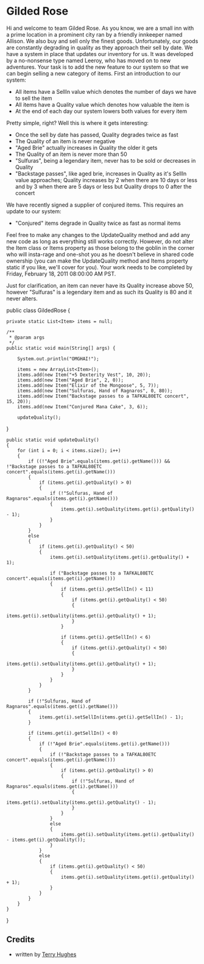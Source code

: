 Gilded Rose
===========

Hi and welcome to team Gilded Rose. As you know, we are a small inn with a prime location in a prominent city ran by a friendly innkeeper named Allison. We also buy and sell only the finest goods. Unfortunately, our goods are constantly degrading in quality as they approach their sell by date. We have a system in place that updates our inventory for us. It was developed by a no-nonsense type named Leeroy, who has moved on to new adventures. Your task is to add the new feature to our system so that we can begin selling a new category of items. First an introduction to our system:

* All items have a SellIn value which denotes the number of days we have to sell the item
* All items have a Quality value which denotes how valuable the item is
* At the end of each day our system lowers both values for every item

Pretty simple, right? Well this is where it gets interesting:

* Once the sell by date has passed, Quality degrades twice as fast
* The Quality of an item is never negative
* "Aged Brie" actually increases in Quality the older it gets
* The Quality of an item is never more than 50
* "Sulfuras", being a legendary item, never has to be sold or decreases in Quality
* "Backstage passes", like aged brie, increases in Quality as it's SellIn value approaches; Quality increases by 2 when there are 10 days or less and by 3 when there are 5 days or less but Quality drops to 0 after the concert

We have recently signed a supplier of conjured items. This requires an update to our system:

* "Conjured" items degrade in Quality twice as fast as normal items

Feel free to make any changes to the UpdateQuality method and add any new code as long as everything still works correctly. However, do not alter the Item class or Items property as those belong to the goblin in the corner who will insta-rage and one-shot you as he doesn't believe in shared code ownership (you can make the UpdateQuality method and Items property static if you like, we'll cover for you). Your work needs to be completed by Friday, February 18, 2011 08:00:00 AM PST.

Just for clarification, an item can never have its Quality increase above 50, however "Sulfuras" is a legendary item and as such its Quality is 80 and it never alters.


public class GildedRose {

	private static List<Item> items = null;

    /**
	 * @param args
	 */
	public static void main(String[] args) {
		
        System.out.println("OMGHAI!");
		
        items = new ArrayList<Item>();
        items.add(new Item("+5 Dexterity Vest", 10, 20));
        items.add(new Item("Aged Brie", 2, 0));
        items.add(new Item("Elixir of the Mongoose", 5, 7));
        items.add(new Item("Sulfuras, Hand of Ragnaros", 0, 80));
        items.add(new Item("Backstage passes to a TAFKAL80ETC concert", 15, 20));
        items.add(new Item("Conjured Mana Cake", 3, 6));

        updateQuality();
}


	
    public static void updateQuality()
    {
        for (int i = 0; i < items.size(); i++)
        {
            if ((!"Aged Brie".equals(items.get(i).getName())) && !"Backstage passes to a TAFKAL80ETC concert".equals(items.get(i).getName())) 
            {
                if (items.get(i).getQuality() > 0)
                {
                    if (!"Sulfuras, Hand of Ragnaros".equals(items.get(i).getName()))
                    {
                        items.get(i).setQuality(items.get(i).getQuality() - 1);
                    }
                }
            }
            else
            {
                if (items.get(i).getQuality() < 50)
                {
                    items.get(i).setQuality(items.get(i).getQuality() + 1);

                    if ("Backstage passes to a TAFKAL80ETC concert".equals(items.get(i).getName()))
                    {
                        if (items.get(i).getSellIn() < 11)
                        {
                            if (items.get(i).getQuality() < 50)
                            {
                                items.get(i).setQuality(items.get(i).getQuality() + 1);
                            }
                        }

                        if (items.get(i).getSellIn() < 6)
                        {
                            if (items.get(i).getQuality() < 50)
                            {
                                items.get(i).setQuality(items.get(i).getQuality() + 1);
                            }
                        }
                    }
                }
            }

            if (!"Sulfuras, Hand of Ragnaros".equals(items.get(i).getName()))
            {
                items.get(i).setSellIn(items.get(i).getSellIn() - 1);
            }

            if (items.get(i).getSellIn() < 0)
            {
                if (!"Aged Brie".equals(items.get(i).getName()))
                {
                    if (!"Backstage passes to a TAFKAL80ETC concert".equals(items.get(i).getName()))
                    {
                        if (items.get(i).getQuality() > 0)
                        {
                            if (!"Sulfuras, Hand of Ragnaros".equals(items.get(i).getName()))
                            {
                                items.get(i).setQuality(items.get(i).getQuality() - 1);
                            }
                        }
                    }
                    else
                    {
                        items.get(i).setQuality(items.get(i).getQuality() - items.get(i).getQuality());
                    }
                }
                else
                {
                    if (items.get(i).getQuality() < 50)
                    {
                        items.get(i).setQuality(items.get(i).getQuality() + 1);
                    }
                }
            }
        }
    }

}


Credits
-------

* written by [Terry Hughes](https://twitter.com/TerryHughes)
